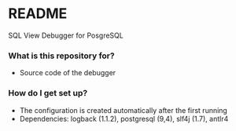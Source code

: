 # README #

SQL View Debugger for PosgreSQL

### What is this repository for? ###

* Source code of the debugger

### How do I get set up? ###

* The configuration is created automatically after the first running
* Dependencies: logback (1.1.2), postgresql (9,4), slf4j (1.7), antlr4
